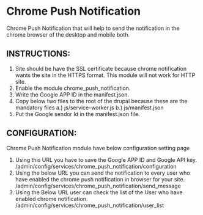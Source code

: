 Chrome Push Notification
===================

Chrome Push Notification that will help to send the notification in the
chrome browser of the desktop and mobile both.

INSTRUCTIONS:
--------------

1. Site should be have the SSL certificate because chrome notification
wants the site in the HTTPS format. This module will not work for HTTP site.
2. Enable the module chrome_push_notification.
3. Write the Google APP ID in the manifest.json.
4. Copy below two files to the root of the drupal because these are the
mandatory files
	a.) js/service-worker.js
	b.) js/manifest.json
5. Put the Google sendor Id in the manifest.json file.


CONFIGURATION:
--------------
Chrome Push Notification module have below configuration setting page

1. Using this URL you have to save the Google APP ID and Google API key.
	/admin/config/services/chrome_push_notification/configuration
2. Using the below URL you can send the notification to every user
who have enabled the chrome push notification in browser for your site.
	/admin/config/services/chrome_push_notification/send_message
3. Using the Below URL user can check the list of the User who have enabled
chrome notification.
	/admin/config/services/chrome_push_notification/user_list
